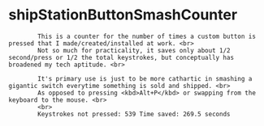 # shipStationButtonSmashCounter<br>
            This is a counter for the number of times a custom button is pressed that I made/created/installed at work. <br>
            Not so much for practicality, it saves only about 1/2 second/press or 1/2 the total keystrokes, but conceptually has broadened my tech aptitude. <br>

            It's primary use is just to be more cathartic in smashing a gigantic switch everytime something is sold and shipped. <br>
            As opposed to pressing <kbd>Alt+P</kbd> or swapping from the keyboard to the mouse. <br>
            <br>
            Keystrokes not pressed: 539 Time saved: 269.5 seconds
